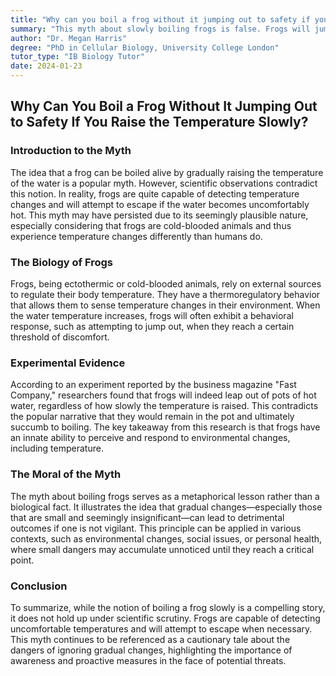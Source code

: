 ```yaml
---
title: "Why can you boil a frog without it jumping out to safety if you raise the temperature slowly?"
summary: "This myth about slowly boiling frogs is false. Frogs will jump out of hot water regardless of how slowly the temperature rises. The myth persists due to its plausibility and moral lesson about gradual danger."
author: "Dr. Megan Harris"
degree: "PhD in Cellular Biology, University College London"
tutor_type: "IB Biology Tutor"
date: 2024-01-23
---
```


## Why Can You Boil a Frog Without It Jumping Out to Safety If You Raise the Temperature Slowly?

### Introduction to the Myth

The idea that a frog can be boiled alive by gradually raising the temperature of the water is a popular myth. However, scientific observations contradict this notion. In reality, frogs are quite capable of detecting temperature changes and will attempt to escape if the water becomes uncomfortably hot. This myth may have persisted due to its seemingly plausible nature, especially considering that frogs are cold-blooded animals and thus experience temperature changes differently than humans do.

### The Biology of Frogs

Frogs, being ectothermic or cold-blooded animals, rely on external sources to regulate their body temperature. They have a thermoregulatory behavior that allows them to sense temperature changes in their environment. When the water temperature increases, frogs will often exhibit a behavioral response, such as attempting to jump out, when they reach a certain threshold of discomfort.

### Experimental Evidence

According to an experiment reported by the business magazine "Fast Company," researchers found that frogs will indeed leap out of pots of hot water, regardless of how slowly the temperature is raised. This contradicts the popular narrative that they would remain in the pot and ultimately succumb to boiling. The key takeaway from this research is that frogs have an innate ability to perceive and respond to environmental changes, including temperature.

### The Moral of the Myth

The myth about boiling frogs serves as a metaphorical lesson rather than a biological fact. It illustrates the idea that gradual changes—especially those that are small and seemingly insignificant—can lead to detrimental outcomes if one is not vigilant. This principle can be applied in various contexts, such as environmental changes, social issues, or personal health, where small dangers may accumulate unnoticed until they reach a critical point.

### Conclusion

To summarize, while the notion of boiling a frog slowly is a compelling story, it does not hold up under scientific scrutiny. Frogs are capable of detecting uncomfortable temperatures and will attempt to escape when necessary. This myth continues to be referenced as a cautionary tale about the dangers of ignoring gradual changes, highlighting the importance of awareness and proactive measures in the face of potential threats.
    